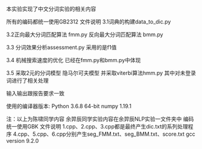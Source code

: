 本实验实现了中文分词实验的相关内容

所有的编码都统一使用GB2312
文件说明
3.1词典的构建data_to_dic.py

3.2正向最大分词匹配算法 fmm.py
反向最大分词匹配算法 bmm.py

3.3 分词效果分析assessment.py
采用的是f1值

3.4 机械搜索速度的优化 已经在fmm.py和bmm.py中体现

3.5 采取2元的分词模型 隐马尔可夫模型 并采取viterbi算法hmm.py
其中对未登录词进行了相关处理

输入输出跟报告要求一致

使用的编译器版本:
Python 3.6.8 64-bit
numpy 1.19.1

注：以上为陈啸同学内容
余羿辰同学实验内容在余羿辰NLP实验一文件夹中
编码统一使用GBK
文件说明
1.cpp、2.cpp、3.cpp都是最终产生dic.txt的系列处理程序
4.cpp、5.cpp、6.cpp分别产生seg_FMM.txt、seg_BMM.txt、score.txt
gcc version 9.2.0

